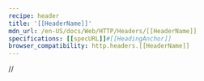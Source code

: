 ```yaml
---
recipe: header
title: '[[HeaderName]]'
mdn_url: /en-US/docs/Web/HTTP/Headers/[[HeaderName]]
specifications: [[specURL]]#[[HeadingAnchor]]
browser_compatibility: http.headers.[[HeaderName]]
---
```


//
